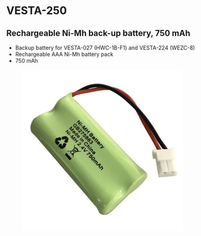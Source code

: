 # VESTA-250

## Rechargeable Ni-Mh back-up battery, 750 mAh

* Backup battery for VESTA-027 (HWC-1B-F1) and VESTA-224 (WEZC-8)
* Rechargeable AAA Ni-Mh battery pack
* 750 mAh

<figure><img src=".gitbook/assets/image (1) (1) (1) (1) (1) (1) (1) (1) (1) (1).png" alt=""><figcaption></figcaption></figure>

